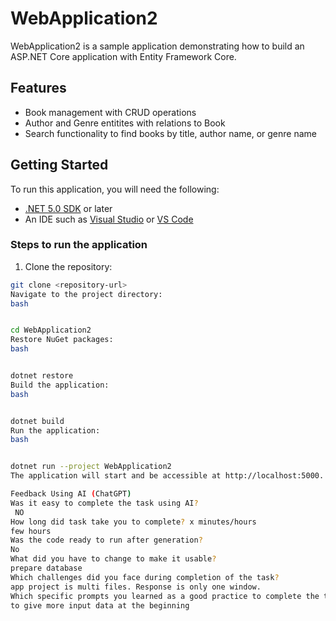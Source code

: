 # WebApplication2

WebApplication2 is a sample application demonstrating how to build an ASP.NET Core application with Entity Framework Core.

## Features

- Book management with CRUD operations
- Author and Genre entitites with relations to Book
- Search functionality to find books by title, author name, or genre name

## Getting Started

To run this application, you will need the following:

- [.NET 5.0 SDK](https://dotnet.microsoft.com/download) or later
- An IDE such as [Visual Studio](https://visualstudio.microsoft.com/) or [VS Code](https://code.visualstudio.com/)

### Steps to run the application

1. Clone the repository:

```bash
git clone <repository-url>
Navigate to the project directory:
bash


cd WebApplication2
Restore NuGet packages:
bash


dotnet restore
Build the application:
bash


dotnet build
Run the application:
bash


dotnet run --project WebApplication2
The application will start and be accessible at http://localhost:5000.

Feedback Using AI (ChatGPT)
Was it easy to complete the task using AI?
 NO
How long did task take you to complete? x minutes/hours
few hours
Was the code ready to run after generation?
No
What did you have to change to make it usable?
prepare database
Which challenges did you face during completion of the task?
app project is multi files. Response is only one window.
Which specific prompts you learned as a good practice to complete the task?
to give more input data at the beginning
